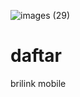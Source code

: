 ![images (29)](https://user-images.githubusercontent.com/130748953/232063745-6c6b5b2c-41a8-41af-8a09-c4e0f96d3588.jpeg)
# daftar
brilink mobile 
